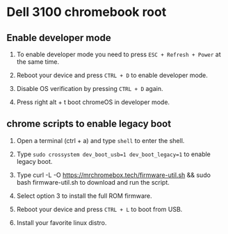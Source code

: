 # Dell 3100 chromebook root

## Enable developer mode

1. To enable developer mode you need to press `ESC + Refresh + Power` at the same time.

2. Reboot your device and press `CTRL + D` to enable developer mode.

3. Disable OS verification by pressing `CTRL + D` again.

4. Press right alt + t boot chromeOS in developer mode.

## chrome scripts to enable legacy boot

1. Open a terminal (ctrl + a) and type `shell` to enter the shell.

2. Type `sudo crossystem dev_boot_usb=1 dev_boot_legacy=1` to enable legacy boot.

3. Type curl -L -O https://mrchromebox.tech/firmware-util.sh && sudo bash firmware-util.sh to download and run the script.

4. Select option 3 to install the full ROM firmware.

5. Reboot your device and press `CTRL + L` to boot from USB.

6. Install your favorite linux distro.
